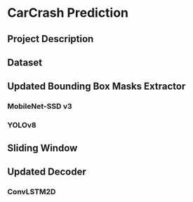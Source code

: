 # CarCrash Prediction
## Project Description
## Dataset
## Updated Bounding Box Masks Extractor
### MobileNet-SSD v3
### YOLOv8
## Sliding Window
## Updated Decoder
### ConvLSTM2D

